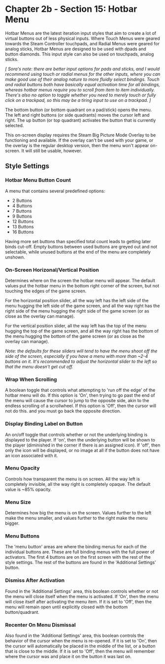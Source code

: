 # Chapter 2b - Section 15: Hotbar Menu

Hotbar Menus are the latest iteration input styles that aim to create a lot of virtual
buttons out of less physical inputs. Where Touch Menus were geared towards the Steam
Controller touchpads, and Radial Menus were geared for analog sticks, Hotbar Menus are
designed to be used with dpads and button diamonds. This input style can also be used on
touchpads, analog sticks.

*[ Sora's note: there are better input options for pads and sticks, and I would recommend
  using touch or radial menus for the other inputs, where you can make good use of their
  analog nature to more fluidly select bindings. Touch and radial buttons both have basically
  equal activation time for all bindings, whereas hotbar menus require you to scroll from
  item to item individually. There's also no option to toggle whether you need to merely
  touch or fully click on a trackpad, so this may be a tiring input to use on a trackpad. ]*
  
The bottom button (or bottom quadrant on a pad/stick) opens the menu. The left and right
buttons (or side quadrants) moves the cursor left and right. The up button (or top quadrant)
activates the button that is currently selected.

This on-screen display requires the Steam Big Picture Mode Overlay to be functioning and
available. If the overlay can't be used with your game, or the overlay is the regular
desktop version, then the menu won't appear on-screen. It will still be usable, however.

## Style Settings

### Hotbar Menu Button Count

A menu that contains several predefined options:

- 2 Buttons
- 4 Buttons
- 7 Buttons
- 9 Buttons
- 12 Buttons
- 13 Buttons
- 16 Buttons

Having more set buttons than specified total count leads to getting later binds cut-off.
Empty buttons between used buttons are greyed out and not selectable, while unused buttons
at the end of the menu are completely unshown.

### On-Screen Horizonal/Vertical Position

Determines where on the screen the hotbar menu will appear. The default values put the hotbar
menu in the bottom right corner of the screen, but not touching the edges of the game screen.

For the horizontal position slider, all the way left has the left side of the menu hugging
the left side of the game screen, and all the way right has the right side of the menu hugging
the right side of the game screen (or as close as the overlay can manage).

For the vertical position slider, all the way left has the top of the menu hugging the top of
the game screen, and all the way right has the bottom of the menu hugging the bottom of the game
screen (or as close as the overlay can manage).

*Note: the defaults for these sliders will tend to have the menu shoot off the side of the screen,
especially if you have a menu with more than ~2-4 buttons on it. It's recommended to adjust the
horizontal slider to the left so that the menu doesn't get cut off.*

### Wrap When Scrolling

A boolean toggle that controls what attempting to 'run off the edge' of the hotbar menu will do.
If this option is 'On', then trying to go past the end of the menu will cause the cursor to jump
to the opposite side, akin to the endless scrolling of a scrollwheel. If this option is 'Off', then
the cursor will not do this. and you must go back the opposite direction.

### Display Binding Label on Button

An on/off toggle that controls whether or not the underlying binding is displayed to the player.
If 'on', then the underlying button will be shown to the player (diminished in the corner if there
is an assigned icon). If 'off', then only the icon will be displayed, or no image at all if the button
does not have an icon associated with it.

### Menu Opacity

Controls how transparent the menu is on screen. All the way left is completely invisible, all the way
right is completely opaque. The default value is ~85% opacity.

### Menu Size

Determines how big the menu is on the screen. Values further to the left make the menu smaller, and
values further to the right make the menu bigger.

### Menu Buttons

The 'menu button' areas are where the binding menus for each of the individual buttons are. These are
full binding menus with the full power of activators. The first 4 buttons are on the first screen with
the rest of the style settings. The rest of the buttons are found in the 'Additional Settings' button.

### Dismiss After Activation

Found in the 'Additional Settings' area, this boolean controls whether or not the menu will close itself
when the menu is activated. If 'On', then the menu will close itself after activating the menu item. If
it is set to 'Off', then the menu will remain open until explicitly closed with the bottom button/quadrant.

### Recenter On Menu Dismissal

Also found in the 'Additional Settings' area, this boolean controls the behavior of the cursor when the menu
is re-opened. If it is set to 'On', then the cursor will automatically be placed in the middle of the list, or
a button that is close to the middle. If it is set to 'Off', then the menu will remember where the cursor was
and place it on the button it was last on.
